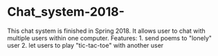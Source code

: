 # Chat_system-2018-
This chat system is finished in Spring 2018. 
It allows user to chat with multiple users within one computer.
Features:
          1. send poems to "lonely" user
          2. let users to play "tic-tac-toe" with another user
